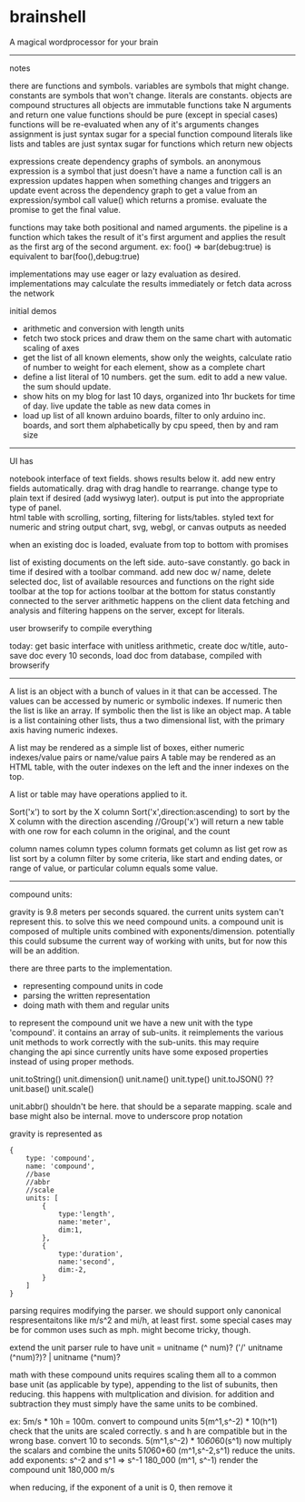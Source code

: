 # brainshell
A magical wordprocessor for your brain



------------

notes


there are functions and symbols. 
variables are symbols that might change. constants are symbols that won't change.
literals are constants.
objects are compound structures
all objects are immutable 
functions take N arguments and return one value
functions should be pure (except in special cases)
functions will be re-evaluated when any of it's arguments changes
assignment is just syntax sugar for a special function
compound literals like lists and tables are just syntax sugar for functions which return new objects

expressions create dependency graphs of symbols.
an anonymous expression is a symbol that just doesn't have a name
a function call is an expression
updates happen when something changes and triggers an update event across the dependency graph
to get a value from an expression/symbol call value() which returns a promise. evaluate the promise to get the
final value.

functions may take both positional and named arguments.
the pipeline is a function which takes the result of it's first argument and applies the result as the first arg of the second argument.
ex:
 foo() => bar(debug:true)
is equivalent to
 bar(foo(),debug:true)

 

implementations may use eager or lazy evaluation as desired.
implementations may calculate the results immediately or fetch data across the network


initial demos
* arithmetic and conversion with length units
* fetch two stock prices and draw them on the same chart with automatic scaling of axes
* get the list of all known elements, show only the weights, calculate ratio of number to weight for each element, show as a complete chart
* define a list literal of 10 numbers. get the sum. edit to add a new value. the sum should update.
* show hits on my blog for last 10 days, organized into 1hr buckets for time of day. live update the table as new data comes in
* load up list of all known arduino boards, filter to only arduino inc. boards, and sort them alphabetically by cpu speed, then by and ram size

--------
UI has

notebook interface of text fields. shows results below it.  add new entry fields automatically. drag with drag handle to rearrange. change type
to plain text if desired (add wysiwyg later). output is put into the appropriate type of panel.  
html table with scrolling, sorting, filtering for lists/tables.
styled text for numeric and string output
chart, svg, webgl, or canvas outputs as needed

when an existing doc is loaded, evaluate from top to bottom with promises


list of existing documents on the left side.
auto-save constantly. go back in time if desired with a toolbar command. add new doc w/ name, delete selected doc, 
list of available resources and functions on the right side
toolbar at the top for actions
toolbar at the bottom for status
constantly connected to the server
arithmetic happens on the client
data fetching and analysis and filtering happens on the server, except for literals.




user browserify to compile everything

today: get basic interface with unitless arithmetic, 
create doc w/title, 
auto-save doc every 10 seconds, 
load doc from database, 
compiled with browserify 




------------


A list is an object with a bunch of values in it that can be accessed. The values can be accessed by numeric or symbolic
indexes.  If numeric then the list is like an array. If symbolic then the list is like an object map.
A table is a list containing other lists, thus a two dimensional list, with the primary axis having numeric indexes.
  
A list may be rendered as a simple list of boxes, either numeric indexes/value pairs or name/value pairs
A table may be rendered as an HTML table, with the outer indexes on the left and the inner indexes on the top. 


A list or table may have operations applied to it.

Sort('x') to sort by the X column
Sort('x',direction:ascending) to sort by the X column with the direction ascending
//Group('x') will return a new table with one row for each column in the original, and the count

column names
column types
column formats
get column as list
get row as list
sort by a column
filter by some criteria, like start and ending dates, or range of value, or particular
column equals some value.


----
 
compound units:
 
gravity is 9.8 meters per seconds squared. the current units system can't represent this.
to solve this we need compound units. a compound unit is composed of multiple units combined with
exponents/dimension. potentially this could subsume the current way of working with units, but for
now this will be an addition. 

there are three parts to the implementation.

* representing compound units in code
* parsing the written representation
* doing math with them and regular units

to represent the compound unit we have a new unit with the type 'compound'. it contains an array of sub-units.
it reimplements the various unit methods to work correctly with the sub-units. this may require changing
the api since currently units have some exposed properties instead of using proper methods.

unit.toString()
unit.dimension()
unit.name()
unit.type()
unit.toJSON() ??
unit.base()
unit.scale()

unit.abbr() shouldn't be here. that should be a separate mapping. scale and base might also be 
internal. move to underscore prop notation

gravity is represented as 

```
{
    type: 'compound',
    name: 'compound',
    //base
    //abbr
    //scale
    units: [
        {
            type:'length',
            name:'meter',
            dim:1,
        },
        {
            type:'duration',
            name:'second',
            dim:-2,
        }
    ]
}
```

parsing requires modifying the parser.  we should support only canonical respresentaitons like
m/s^2 and mi/h, at least first. some special cases may be for common uses such as mph. might become
tricky, though.

extend the unit parser rule to have
unit = unitname (^ num)? ('/' unitname (^num)?)?  | unitname (^num)?

math with these compound units requires scaling them all to a common base unit (as applicable by type), 
appending to the list of subunits, then reducing. this happens with multplication and division.
for addition and subtraction they must simply have the same units to be combined.

ex:  5m/s * 10h = 100m.
convert to compound units
5(m^1,s^-2) * 10(h^1)
check that the units are scaled correctly. s and h are compatible but in the wrong base.
convert 10 to seconds.
5(m^1,s^-2) * 10*60*60(s^1)
now multiply the scalars and combine the units
5*10*60*60 (m^1,s^-2,s^1)
reduce the units. add exponents: s^-2 and s^1 => s^-1 
180_000 (m^1, s^-1)
render the compound unit
180,000 m/s

when reducing, if the exponent of a unit is 0, then remove it


  



